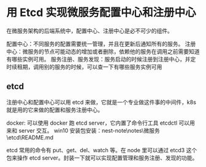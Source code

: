 # 用 Etcd 实现微服务配置中心和注册中心

在微服务架构的后端系统中，配置中心、注册中心是必不可少的组件。

配置中心：不同服务的配置需要统一管理，并且在更新后通知所有的服务。
注册中心：微服务的节点可能动态的增加或者删除，依赖他的服务在调用之前需要知道有哪些实例可用。
服务注册、服务发现：服务启动的时候注册到注册中心，并定时续租期，调用别的服务的时候，可以查一下有哪些服务实例可用

## etcd

注册中心和配置中心可以用 etcd 来做，它就是一个专业做这件事的中间件，k8s 就是用的它来做的配置和服务注册中心。

docker: 可以使用 docker 跑 etcd server，它内置了命令行工具 etcdctl 可以用来和 server 交互。
win10 安装包安装：nest-note\notes\微服务\etcd\README.md

etcd 常用的命令有 put、get、del、watch 等。在 node 里可以通过 etcd3 这个包来操作 etcd server。封装一下就可以实现配置管理和服务注册、发现的功能。

